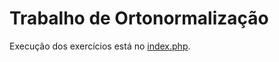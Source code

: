 # Trabalho de Ortonormalização

Execução dos exercícios está no [index.php](https://github.com/HenriqueBS0/ortonormalizacao/blob/main/index.php).
